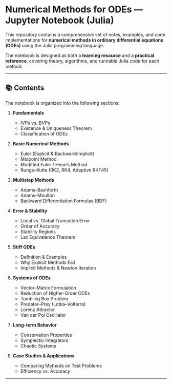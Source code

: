 # Numerical Methods for ODEs — Jupyter Notebook (Julia)

This repository contains a comprehensive set of notes, examples, and code implementations for **numerical methods in ordinary differential equations (ODEs)** using the Julia programming language.

The notebook is designed as both a **learning resource** and a **practical reference**, covering theory, algorithms, and runnable Julia code for each method.

---

## 📚 Contents

The notebook is organized into the following sections:

1. **Fundamentals**  
   - IVPs vs. BVPs  
   - Existence & Uniqueness Theorem  
   - Classification of ODEs

2. **Basic Numerical Methods**  
   - Euler (Explicit & Backward/Implicit)  
   - Midpoint Method  
   - Modified Euler / Heun’s Method  
   - Runge–Kutta (RK2, RK4, Adaptive RKF45)

3. **Multistep Methods**  
   - Adams–Bashforth  
   - Adams–Moulton  
   - Backward Differentiation Formulas (BDF)

4. **Error & Stability**  
   - Local vs. Global Truncation Error  
   - Order of Accuracy  
   - Stability Regions  
   - Lax Equivalence Theorem

5. **Stiff ODEs**  
   - Definition & Examples  
   - Why Explicit Methods Fail  
   - Implicit Methods & Newton Iteration

6. **Systems of ODEs**  
   - Vector–Matrix Formulation  
   - Reduction of Higher-Order ODEs  
   - Tumbling Box Problem  
   - Predator–Prey (Lotka–Volterra)  
   - Lorenz Attractor  
   - Van der Pol Oscillator

7. **Long-term Behavior**  
   - Conservation Properties  
   - Symplectic Integrators  
   - Chaotic Systems

8. **Case Studies & Applications**  
   - Comparing Methods on Test Problems  
   - Efficiency vs. Accuracy

---

